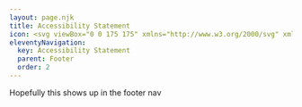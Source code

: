 ```yaml
---
layout: page.njk
title: Accessibility Statement
icon: <svg viewBox="0 0 175 175" xmlns="http://www.w3.org/2000/svg" xmlns:xlink="http://www.w3.org/1999/xlink"><clipPath id="a"><circle cx="87.5" cy="87.5" r="87.5"/></clipPath><circle cx="87.5" cy="87.5" fill="#ff6c88" r="87.5"/><g clip-path="url(#a)"><path d="m54.27 130.98 65.01 65.01 81.46-81.45-70.48-70.48-51.07 3.15 12.51 12.51h-12.51l-12.32-12.32-14.85 14.85 14.68 14.69-16.94 16.95 19.21 19.21z" fill="#f6589b" opacity=".5"/></g><g fill="#fff"><path d="m64.79 45-10.52 10.47-4.12-4.12a3.19 3.19 0 0 0 -4.52 4.51l6.37 6.39a3.15 3.15 0 0 0 2.25.94 3.19 3.19 0 0 0 2.27-.94l12.79-12.78a3.2 3.2 0 0 0 -4.52-4.47z"/><path d="m79.19 47.21a3.2 3.2 0 0 0 3.2 3.2h44.72a3.2 3.2 0 1 0 0-6.39h-44.72a3.19 3.19 0 0 0 -3.2 3.19z"/><path d="m82.39 63.19h31.94a3.2 3.2 0 1 0 0-6.39h-31.94a3.2 3.2 0 1 0 0 6.39z"/><path d="m64.79 78.85-10.52 10.52-4.12-4.13a3.2 3.2 0 0 0 -4.52 4.52l6.37 6.39a3.18 3.18 0 0 0 2.25.93 3.23 3.23 0 0 0 2.27-.93l12.79-12.78a3.2 3.2 0 1 0 -4.52-4.52z"/><path d="m79.19 81.11a3.2 3.2 0 0 0 3.2 3.2h44.72a3.2 3.2 0 1 0 0-6.39h-44.72a3.19 3.19 0 0 0 -3.2 3.19z"/><path d="m82.39 97.08h31.94a3.2 3.2 0 1 0 0-6.39h-31.94a3.2 3.2 0 1 0 0 6.39z"/><path d="m64.79 112.75-10.52 10.52-4.12-4.13a3.2 3.2 0 0 0 -4.52 4.52l6.37 6.39a3.18 3.18 0 0 0 2.25.93 3.23 3.23 0 0 0 2.27-.93l12.77-12.78a3.2 3.2 0 1 0 -4.52-4.52z"/><path d="m79.19 115a3.19 3.19 0 0 0 3.2 3.19h44.72a3.2 3.2 0 1 0 0-6.39h-44.72a3.2 3.2 0 0 0 -3.2 3.2z"/><path d="m82.39 131h31.94a3.2 3.2 0 1 0 0-6.39h-31.94a3.2 3.2 0 1 0 0 6.39z"/></g></svg>
eleventyNavigation:
  key: Accessibility Statement
  parent: Footer
  order: 2
---
```


Hopefully this shows up in the footer nav
